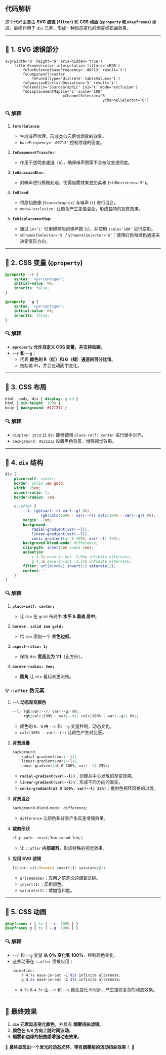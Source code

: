 ## **代码解析**
这个代码主要由 **SVG 滤镜 (`filter`)** 和 **CSS 动画 (`@property` 和 `@keyframes`)** 组成，最终作用于 `div` 元素，形成一种动态变化的烟雾或扭曲效果。

---

## **📌 1. SVG 滤镜部分**
```pug
svg(width='0' height='0' aria-hidden='true')
	filter#smoke(color-interpolation-filters='sRGB')
		feTurbulence(baseFrequency='.00713' result='t')
		feComponentTransfer
			feFuncA(type='discrete' tableValues='1')
		feGaussianBlur(stdDeviation='5' result='i')
		feBlend(in='SourceGraphic' in2='t' mode='exclusion')
		feDisplacementMap(in='i' scale='180' 
		                  xChannelSelector='R' 
											yChannelSelector='G')
```
### **🔍 解释**
1. **`feTurbulence`**:  
   - 生成噪声纹理，形成类似云层或烟雾的效果。
   - `baseFrequency='.00713'` 控制纹理的密度。

2. **`feComponentTransfer`**:
   - 作用于透明度通道（`A`），确保噪声图案不会被改变透明度。

3. **`feGaussianBlur`**:
   - 对噪声进行模糊处理，使得烟雾效果更加柔和 (`stdDeviation='5'`)。

4. **`feBlend`**:
   - 将原始图像 (`SourceGraphic`) 与噪声 (`t`) 进行混合。
   - `mode='exclusion'` 让颜色产生差值混合，形成独特的视觉效果。

5. **`feDisplacementMap`**:
   - 通过 `in='i'` 引用模糊后的噪声图 (`i`)，并使用 `scale='180'` 进行变形。
   - `xChannelSelector='R'` / `yChannelSelector='G'`：使用红色和绿色通道来决定变形方向。

---

## **📌 2. CSS 变量 (`@property`)**
```css
@property --r {
	syntax: '<percentage>';
	initial-value: 0%;
	inherits: false;
}

@property --g {
	syntax: '<percentage>';
	initial-value: 0%;
	inherits: false;
}
```
### **🔍 解释**
- **`@property` 允许自定义 CSS 变量，并支持动画。**
- **`--r` 和 `--g`**：
  - 代表 **颜色的 R（红）和 G（绿）通道的百分比值**。
  - 初始值 `0%`，并会在动画中变化。

---

## **📌 3. CSS 布局**
```css
html, body, div { display: grid }
html { min-height: 100% }
body { background: #121212 }
```
### **🔍 解释**
- `display: grid` 让 `div` 能够使用 `place-self: center` 进行居中对齐。
- `background: #121212` 设置黑色背景，增强视觉效果。

---

## **📌 4. `div` 结构**
```css
div {
	place-self: center;
	border: solid 1em gold;
	width: 25em;
	aspect-ratio: 1;
	border-radius: 3em;
	
	&::after {
		--l: rgb(var(--r) var(--g) 0%), 
				rgb(calc(100% - var(--r)) calc(100% - var(--g)) 0%);
		margin: -2em;
		background: 
			radial-gradient(var(--l)), 
			linear-gradient(var(--l)), 
			conic-gradient(at 0 100%, var(--l) 25%);
		background-blend-mode: difference;
		clip-path: inset(3em round 1em);
		animation: 
			r 4.7s ease-in-out -1.93s infinite alternate, 
			g 4.3s ease-in-out -2.37s infinite alternate;
		filter: url(#smoke) invert(1) saturate(2);
		content: ''
	}
}
```
### **🔍 解释**
1. **`place-self: center;`**  
   - 让 `div` 在 `grid` 布局中 **水平 & 垂直 居中**。

2. **`border: solid 1em gold;`**  
   - 给 `div` 添加一个 **金色边框**。

3. **`aspect-ratio: 1;`**  
   - 保持 `div` **宽高比为 1:1**（正方形）。

4. **`border-radius: 3em;`**  
   - **圆角** 让 `div` 看起来更流畅。

### **💡 `::after` 伪元素**
1. **`--l` 动态渐变颜色**
   ```css
   --l: rgb(var(--r) var(--g) 0%), 
        rgb(calc(100% - var(--r)) calc(100% - var(--g)) 0%);
   ```
   - 颜色的 `R`、`G` 由 `--r` 和 `--g` 变量控制，动态变化。
   - `calc(100% - var(--r))` 让颜色产生对比感。

2. **背景层叠**
   ```css
   background: 
       radial-gradient(var(--l)), 
       linear-gradient(var(--l)), 
       conic-gradient(at 0 100%, var(--l) 25%);
   ```
   - **`radial-gradient(var(--l))`**：创建从中心发散的渐变效果。
   - **`linear-gradient(var(--l))`**：形成不同方向的渐变。
   - **`conic-gradient(at 0 100%, var(--l) 25%)`**：提供色相环风格的过渡。

3. **背景混合**
   ```css
   background-blend-mode: difference;
   ```
   - `difference` 让颜色和背景产生反差增强效果。

4. **裁剪形状**
   ```css
   clip-path: inset(3em round 1em);
   ```
   - 让 `::after` **内部裁剪**，形成特殊的视觉效果。

5. **应用 SVG 滤镜**
   ```css
   filter: url(#smoke) invert(1) saturate(2);
   ```
   - `url(#smoke)`：应用之前定义的烟雾滤镜。
   - `invert(1)`：反相颜色。
   - `saturate(2)`：增加饱和度。

---

## **📌 5. CSS 动画**
```css
@keyframes r { to { --r: 100% } }
@keyframes g { to { --g: 100% } }
```
### **🔍 解释**
- `--r` 和 `--g` 变量 **从 0% 变化到 100%**，控制颜色变化。
- 这些动画在 `::after` 里被应用：
  ```css
  animation: 
      r 4.7s ease-in-out -1.93s infinite alternate, 
      g 4.3s ease-in-out -2.37s infinite alternate;
  ```
  - `4.7s` & `4.3s` 让 `--r` 和 `--g` 颜色变化不同步，产生错综复杂的动态效果。

---

## **🎯 最终效果**
1. **`div` 元素动态变化颜色**，并具有 **烟雾扭曲滤镜**。
2. **颜色在 `R/G` 方向上随时间波动**。
3. **烟雾和边缘的扭曲感增强动态效果**。

🎨 **最终呈现出一个发光的动态光环，带有烟雾般的流动扭曲效果！** 🚀